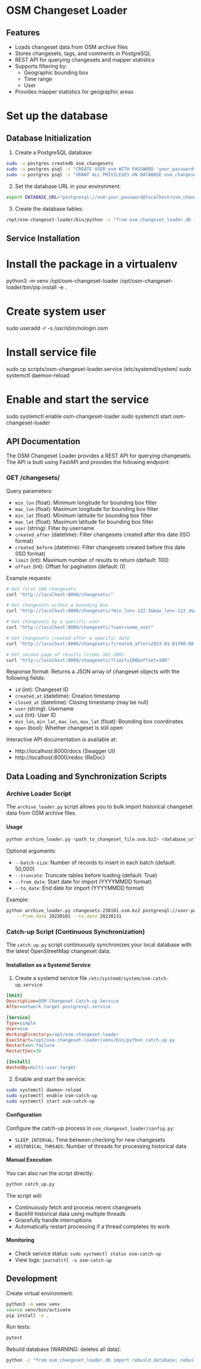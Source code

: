 # OSM Changeset Loader

## Features

 - Loads changeset data from OSM archive files
 - Stores changesets, tags, and comments in PostgreSQL
 - REST API for querying changesets and mapper statistics
 - Supports filtering by:
   - Geographic bounding box
   - Time range
   - User
 - Provides mapper statistics for geographic areas

# Set up the database

## Database Initialization

1. Create a PostgreSQL database:
```bash
sudo -u postgres createdb osm_changesets
sudo -u postgres psql -c "CREATE USER osm WITH PASSWORD 'your_password';"
sudo -u postgres psql -c "GRANT ALL PRIVILEGES ON DATABASE osm_changesets TO osm;"
```

2. Set the database URL in your environment:
```bash
export DATABASE_URL="postgresql://osm:your_password@localhost/osm_changesets"
```

3. Create the database tables:
```bash
/opt/osm-changeset-loader/bin/python -c "from osm_changeset_loader.db import create_tables; create_tables()"
```

## Service Installation

 # Install the package in a virtualenv
 python3 -m venv /opt/osm-changeset-loader
 /opt/osm-changeset-loader/bin/pip install -e .

 # Create system user
 sudo useradd -r -s /usr/sbin/nologin osm

 # Install service file
 sudo cp scripts/osm-changeset-loader.service /etc/systemd/system/
 sudo systemctl daemon-reload

 # Enable and start the service
 sudo systemctl enable osm-changeset-loader
 sudo systemctl start osm-changeset-loader

## API Documentation

The OSM Changeset Loader provides a REST API for querying changesets. The API is built using FastAPI and provides the following endpoint:

### GET /changesets/

Query parameters:
- `min_lon` (float): Minimum longitude for bounding box filter
- `max_lon` (float): Maximum longitude for bounding box filter  
- `min_lat` (float): Minimum latitude for bounding box filter
- `max_lat` (float): Maximum latitude for bounding box filter
- `user` (string): Filter by username
- `created_after` (datetime): Filter changesets created after this date (ISO format)
- `created_before` (datetime): Filter changesets created before this date (ISO format)
- `limit` (int): Maximum number of results to return (default: 100)
- `offset` (int): Offset for pagination (default: 0)

Example requests:
```bash
# Get first 100 changesets
curl "http://localhost:8000/changesets/"

# Get changesets within a bounding box
curl "http://localhost:8000/changesets/?min_lon=-122.5&max_lon=-122.3&min_lat=37.7&max_lat=37.8"

# Get changesets by a specific user
curl "http://localhost:8000/changesets/?user=some_user"

# Get changesets created after a specific date
curl "http://localhost:8000/changesets/?created_after=2023-01-01T00:00:00"

# Get second page of results (items 101-200)
curl "http://localhost:8000/changesets/?limit=100&offset=100"
```

Response format:
Returns a JSON array of changeset objects with the following fields:
- `id` (int): Changeset ID
- `created_at` (datetime): Creation timestamp
- `closed_at` (datetime): Closing timestamp (may be null)
- `user` (string): Username
- `uid` (int): User ID
- `min_lon`, `min_lat`, `max_lon`, `max_lat` (float): Bounding box coordinates
- `open` (bool): Whether changeset is still open

Interactive API documentation is available at:
- http://localhost:8000/docs (Swagger UI)
- http://localhost:8000/redoc (ReDoc)

 
 ## Data Loading and Synchronization Scripts

 ### Archive Loader Script

 The `archive_loader.py` script allows you to bulk import historical changeset data from OSM archive files.

 #### Usage
 ```bash
 python archive_loader.py <path_to_changeset_file.osm.bz2> <database_url>
 ```

 Optional arguments:
 - `--batch-size`: Number of records to insert in each batch (default: 50,000)
 - `--truncate`: Truncate tables before loading (default: True)
 - `--from_date`: Start date for import (YYYYMMDD format)
 - `--to_date`: End date for import (YYYYMMDD format)

 Example:
 ```bash
 python archive_loader.py changesets-230101.osm.bz2 postgresql://user:pass@localhost/osm \
     --from_date 20230101 --to_date 20230131
 ```

 ### Catch-up Script (Continuous Synchronization)

 The `catch_up.py` script continuously synchronizes your local database with the latest OpenStreetMap changeset data.

 #### Installation as a Systemd Service

 1. Create a systemd service file `/etc/systemd/system/osm-catch-up.service`:
 ```ini
 [Unit]
 Description=OSM Changeset Catch-up Service
 After=network.target postgresql.service

 [Service]
 Type=simple
 User=osm
 WorkingDirectory=/opt/osm-changeset-loader
 ExecStart=/opt/osm-changeset-loader/venv/bin/python catch_up.py
 Restart=on-failure
 RestartSec=30

 [Install]
 WantedBy=multi-user.target
 ```

 2. Enable and start the service:
 ```bash
 sudo systemctl daemon-reload
 sudo systemctl enable osm-catch-up
 sudo systemctl start osm-catch-up
 ```

 #### Configuration

 Configure the catch-up process in `osm_changeset_loader/config.py`:
 - `SLEEP_INTERVAL`: Time between checking for new changesets
 - `HISTORICAL_THREADS`: Number of threads for processing historical data

 #### Manual Execution

 You can also run the script directly:
 ```bash
 python catch_up.py
 ```

 The script will:
 - Continuously fetch and process recent changesets
 - Backfill historical data using multiple threads
 - Gracefully handle interruptions
 - Automatically restart processing if a thread completes its work

 #### Monitoring

 - Check service status: `sudo systemctl status osm-catch-up`
 - View logs: `journalctl -u osm-catch-up`

 ## Development

 Create virtual environment:
 ```bash
 python3 -m venv venv
 source venv/bin/activate
 pip install -e .
 ```

 Run tests:
 ```bash
 pytest
 ```

 Rebuild database (WARNING: deletes all data):
 ```bash
 python -c "from osm_changeset_loader.db import rebuild_database; rebuild_database()"
 ```